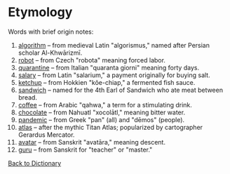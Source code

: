 # Etymology

Words with brief origin notes:

1. [algorithm](algorithm.md) – from medieval Latin "algorismus," named after Persian scholar Al-Khwārizmī.
2. [robot](robot.md) – from Czech "robota" meaning forced labor.
3. [quarantine](quarantine.md) – from Italian "quaranta giorni" meaning forty days.
4. [salary](salary.md) – from Latin "salarium," a payment originally for buying salt.
5. [ketchup](ketchup.md) – from Hokkien "kôe-chiap," a fermented fish sauce.
6. [sandwich](sandwich.md) – named for the 4th Earl of Sandwich who ate meat between bread.
7. [coffee](coffee.md) – from Arabic "qahwa," a term for a stimulating drink.
8. [chocolate](chocolate.md) – from Nahuatl "xocolātl," meaning bitter water.
9. [pandemic](pandemic.md) – from Greek "pan" (all) and "dēmos" (people).
10. [atlas](atlas.md) – after the mythic Titan Atlas; popularized by cartographer Gerardus Mercator.
11. [avatar](avatar.md) – from Sanskrit "avatāra," meaning descent.
12. [guru](guru.md) – from Sanskrit for "teacher" or "master."

[Back to Dictionary](../dictionary.md)
